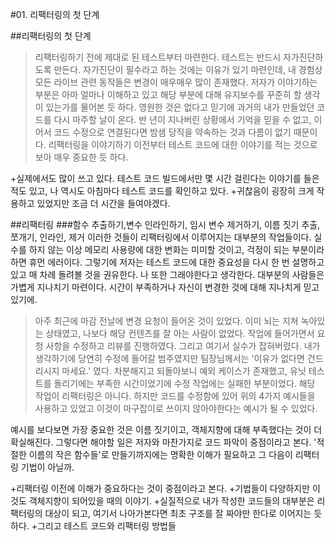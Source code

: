 #01. 리팩터링의 첫 단계

##리팩터링의 첫 단계
>리팩터링하기 전에 제대로 된 테스트부터 마련한다. 테스트는 반드시 자가진단하도록 만든다.
자가진단이 필수라고 하는 것에는 이유가 있기 마련인데, 내 경험상 모든 라이브 관련 동작들은 변경이 매우매우 많이 존재했다.
저자가 이야기하는 부분은 아마 얼마나 이해하고 있고 해당 부분에 대해 유지보수를 꾸준히 할 생각이 있는가를 물어본 듯 하다.
영원한 것은 없다고 믿기에 과거의 내가 만들었던 코드를 다시 마주할 날이 온다.
반 년이 지나버린 상황에서 기억을 믿을 수 없고, 이어서 코드 수정으로 연결된다면 밤샘 당직을 약속하는 것과 다름이 없기 때문이다.
리팩터링을 이야기하기 이전부터 테스트 코드에 대한 이야기를 적는 것으로 보아 매우 중요한 듯 하다.

+실제에서도 많이 쓰고 있다. 테스트 코드 빌드에서만 몇 시간 걸린다는 이야기를 들은 적도 있고, 나 역시도 아침마다 테스트 코드를 확인하고 있다.
	+귀찮음이 굉장히 크게 작용하고 있었지만 조금 더 시간을 들여야겠다.

##리팩터링
###함수 추출하기,변수 인라인하기, 임시 변수 제거하기, 이름 짓기
추출, 쪼개기, 인라인, 제거 이러한 것들이 리팩터링에서 이루어지는 대부분의 작업들이다.
실수를 하지 않는 이상 메모리 사용량에 대한 변화는 미미할 것이고, 걱정이 되는 부분이라하면 휴먼 에러이다.
그렇기에 저자는 테스트 코드에 대한 중요성을 다시 한 번 설명하고 있고 매 차례 돌려볼 것을 권유한다. 나 또한 그래야한다고 생각한다.
대부분의 사람들은 가볍게 지나치기 마련이다. 시간이 부족하거나 자신이 변경한 것에 대해 지나치게 믿고 있기에.

>아주 최근에 마감 전날에 변경 요청이 들어온 것이 있었다. 이미 뇌는 지쳐 녹아있는 상태였고, 나보다 해당 컨텐츠를 잘 아는 사람이 없었다.
>작업에 들어가면서 요청 사항을 수정하고 리뷰를 진행하였다. 그리고 여기서 실수가 잡혀버렸다.
>내가 생각하기에 당연히 수정에 들어갈 범주였지만 팀장님께서는 '이유가 없다면 건드리시지 마세요.' 였다.
>차분해지고 되돌아보니 예외 케이스가 존재했고, 유닛 테스트를 돌리기에는 부족한 시간이었기에 수정 작업에는 실패한 부분이었다.
>해당 작업이 리팩터링은 아니다. 하지만 코드를 수정함에 있어 위의 4가지 예시들을 사용하고 있었고 이것이 마구잡이로 쓰이지 않아야한다는 예시가 될 수 있었다.

예시를 보다보면 가장 중요한 것은 이름 짓기이고, 객체지향에 대해 부족했다는 것이 더 확실해진다.
그렇다면 해야할 일은 저자와 마찬가지로 코드 파악이 중점이라고 본다. 
'적절한 이름의 작은 함수들'로 만들기까지에는 명확한 이해가 필요하고 그 다음이 리팩터링 기법이 아닐까.

+리팩터링 이전에 이해가 중요하다는 것이 중점이라고 본다.
	+기법들이 다양하지만 이것도 객체지향이 되어있을 때의 이야기.
	+실질적으로 내가 작성한 코드들의 대부분은 리팩터링의 대상이 되고, 여기서 나아가본다면 최초 구조를 잘 짜야만 한다로 이어지는 듯 하다.
	+그리고 테스트 코드와 리팩터링 방법들